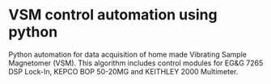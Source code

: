 # VSM control automation using python
Python automation for data acquisition of home made Vibrating Sample Magnetomer (VSM). This algorithm includes control modules for EG&G 7265 DSP Lock-In, KEPCO BOP 50-20MG and KEITHLEY 2000 Multimeter.   
